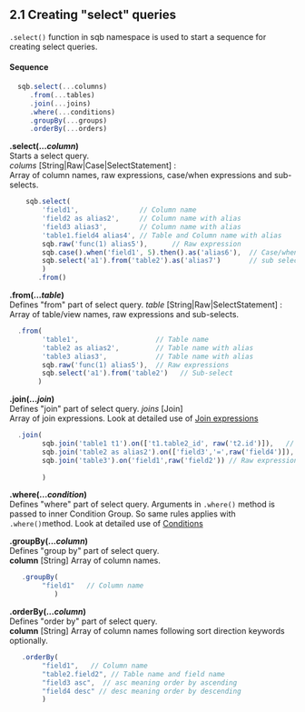 ## 2.1 Creating "select" queries

`.select()` function in sqb namespace is used to start a sequence for creating select queries.

#### Sequence

```js
  sqb.select(...columns)
     .from(...tables)
     .join(...joins)
     .where(...conditions)
     .groupBy(...groups)
     .orderBy(...orders)
```


**.select(...*column*)**  
Starts a select query.  
*colums* [String|Raw|Case|SelectStatement] :  
Array of column names, raw expressions, case/when expressions and sub-selects.

```js
    sqb.select(
        'field1',               // Column name
        'field2 as alias2',     // Column name with alias
        'field3 alias3',        // Column name with alias
        'table1.field4 alias4', // Table and Column name with alias
        sqb.raw('func(1) alias5'),      // Raw expression
        sqb.case().when('field1', 5).then().as('alias6'),  // Case/when expression with alias
        sqb.select('a1').from('table2').as('alias7')       // sub select with alias
        )
       .from()       
```


**.from(...*table*)**  
Defines "from" part of select query.
*table* [String|Raw|SelectStatement] :  
Array of table/view names, raw expressions and sub-selects.
  
```js
  .from(
        'table1',                   // Table name
        'table2 as alias2',         // Table name with alias
        'table3 alias3',            // Table name with alias
        sqb.raw('func(1) alias5'),  // Raw expressions
        sqb.select('a1').from('table2')   // Sub-select
       )
```


**.join(...*join*)**  
Defines "join" part of select query.
*joins* [Join]  
Array of join expressions. Look at detailed use of [Join expressions](sql-statements/join.md)
```js
  .join(
        sqb.join('table1 t1').on(['t1.table2_id', raw('t2.id')]),   // join default inner join
        sqb.join('table2 as alias2').on(['field3','=',raw('field4')]), // Table name with alias
        sqb.join('table3').on('field1',raw('field2')) // Raw expression
        
        )
```


**.where(...*condition*)**  
Defines "where" part of select query. Arguments
in `.where()` method is passed to inner Condition Group. So same rules applies with `.where()`method. Look at detailed use of [Conditions](sql-statements/conditions.md)
 
 
**.groupBy(...*column*)**  
Defines "group by" part of select query.    
**column** [String] 
Array of column names.
 
```js
   .groupBy(
        "field1"   // Column name
           )
```


**.orderBy(...*column*)**  
Defines "order by" part of select query.    
**column** [String] 
Array of column names following sort direction keywords optionally.

```js
   .orderBy(
        "field1",   // Column name
        "table2.field2", // Table name and field name
        "field3 asc",  // asc meaning order by ascending
        "field4 desc" // desc meaning order by descending
        )
```